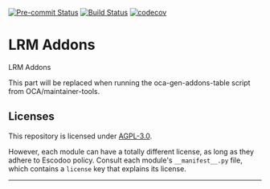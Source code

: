 
<!-- /!\ Non OCA Context : Set here the badge of your runbot / runboat instance. -->
[![Pre-commit Status](https://github.com/Escodoo/lrm-addons/actions/workflows/pre-commit.yml/badge.svg?branch=14.0)](https://github.com/Escodoo/lrm-addons/actions/workflows/pre-commit.yml?query=branch%3A14.0)
[![Build Status](https://github.com/Escodoo/lrm-addons/actions/workflows/test.yml/badge.svg?branch=14.0)](https://github.com/Escodoo/lrm-addons/actions/workflows/test.yml?query=branch%3A14.0)
[![codecov](https://codecov.io/gh/Escodoo/lrm-addons/branch/14.0/graph/badge.svg)](https://codecov.io/gh/Escodoo/lrm-addons)
<!-- /!\ Non OCA Context : Set here the badge of your translation instance. -->

<!-- /!\ do not modify above this line -->

# LRM Addons

LRM Addons

<!-- /!\ do not modify below this line -->

<!-- prettier-ignore-start -->

[//]: # (addons)

This part will be replaced when running the oca-gen-addons-table script from OCA/maintainer-tools.

[//]: # (end addons)

<!-- prettier-ignore-end -->

## Licenses

This repository is licensed under [AGPL-3.0](LICENSE).

However, each module can have a totally different license, as long as they adhere to Escodoo
policy. Consult each module's `__manifest__.py` file, which contains a `license` key
that explains its license.

----
<!-- /!\ Non OCA Context : Set here the full description of your organization. -->
